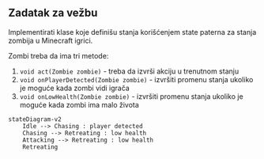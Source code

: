 ## Zadatak za vežbu

Implementirati klase koje definišu stanja korišćenjem state paterna za stanja zombija u Minecraft igrici.

Zombi treba da ima tri metode:
1. `void act(Zombie zombie)` - treba da izvrši akciju u trenutnom stanju
2. `void onPlayerDetected(Zombie zombie)` - izvršiti promenu stanja ukoliko je moguće kada zombi vidi igrača
3. `void onLowHealth(Zombie zombie)` - izvršiti promenu stanja ukoliko je moguće kada zombi ima malo života

```mermaid
stateDiagram-v2
    Idle --> Chasing : player detected
    Chasing --> Retreating : low health
    Attacking --> Retreating : low health
    Retreating
```
